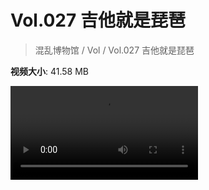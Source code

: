 # Vol.027 吉他就是琵琶

> 混乱博物馆 / Vol / Vol.027 吉他就是琵琶

**视频大小**: 41.58 MB

<div class="video"><video src="https://file.hsyhx.top/archive/混乱博物馆/Vol/027.mp4" controls preload>🤔 您的浏览器不支持 video 标签</video></div>